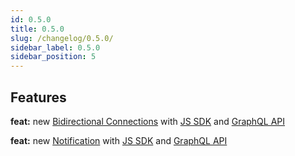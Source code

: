 ```yaml
---
id: 0.5.0
title: 0.5.0
slug: /changelog/0.5.0/
sidebar_label: 0.5.0
sidebar_position: 5
---
```


## Features

**feat:** new [Bidirectional Connections](/V1/concepts/bidirectional-connection/) with [JS SDK](/V1/cyberconnect-sdk/connect-with-js-sdk#bidirectionalconnect) and [GraphQL API](/V1/cyberconnect-api/graphql-api/bidirectional-connections)

**feat:** new [Notification](/V1/concepts/notification) with [JS SDK](/V1/cyberconnect-sdk/connect-with-js-sdk#acknotifications) and [GraphQL API](/V1/cyberconnect-api/graphql-api/identity#retrieve-notifications)
